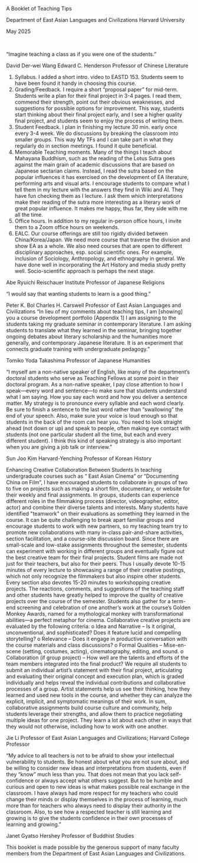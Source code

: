 






















A Booklet of Teaching Tips


Department of East Asian Languages and Civilizations
Harvard University


May 2025



 


“Imagine teaching a class as if you were one of the students.”


 

David Der-wei Wang
Edward C. Henderson Professor of Chinese Literature

1.	Syllabus.  I added a short intro. video to EASTD 153.  Students seem to have been found it handy in choosing this course.
2.	Grading/Feedback. I require a short “proposal paper” for mid-term.  Students write a plan for their final project in 3-4 pages.  I read them, commend their strength, point out their obvious weaknesses, and suggestions for possible options for improvement.  This way, students start thinking about their final project early, and I see a higher quality final project, and students seem to enjoy the process of writing them.
3.	Student Feedback.  I plan in finishing my lecture 30 min. early once every 3-4 week.  We do discussions by breaking the classroom into smaller groups.  This way My TFs and I can take part in what they regularly do in section meetings.  I found it quite beneficial.
4.	Memorable Teaching moments.  Many of the things I teach about Mahayana Buddhism, such as the reading of the Lotus Sutra goes against the main grain of academic discussions that are based on Japanese sectarian claims.  Instead, I read the sutra based on the popular influences it has exercised on the development of EA literature, performing arts and visual arts.  I encourage students to compare what I tell them in my lecture with the answers they find in Wiki and AI.  They have fun checking them as I lecture.  I ask them which interpretations make their reading of the sutra more interesting as a literary work of great popular influence.  It makes me happy, thus far, they side with me all the time.
5.	Office hours.  In addition to my regular in-person office hours, I invite them to a Zoom office hours on weekends.
6.	EALC.  Our course offerings are still too rigidly divided between China/Korea/Japan.  We need more course that traverse the division and show EA as a whole.  We also need courses that are open to different disciplinary approaches, esp. social scientific ones.  For example, inclusion of Sociology, Anthropology, and ethnography in general.  We have done well in incorporating the Art History and media study pretty well.  Socio-scientific approach is perhaps the next stage.



 

Abe Ryuichi
Reischauer Institute Professor of Japanese Religions



“I would say that wanting students to learn is a good thing.”



 

Peter K. Bol
Charles H. Carswell Professor of East Asian Languages and Civilizations
“In lieu of my comments about teaching tips, I am [showing] you a course development portfolio [Appendix 1] I am assigning to the students taking my graduate seminar in contemporary literature.  I am asking students to translate what they learned in the seminar, bringing together ongoing debates about literary scholarship and the humanities more generally, and contemporary Japanese literature.  It is an experiment that connects graduate training with undergraduate pedagogy.”


 
Tomiko Yoda
Takashima Professor of Japanese Humanities

“I myself am a non-native speaker of English, like many of the department’s doctoral students who serve as Teaching Fellows at some point in their doctoral program. As a non-native speaker, I pay close attention to how I speak—every word and sentence—to make sure that students understand what I am saying. How you say each word and how you deliver a sentence matter. My strategy is to pronounce every syllable and each word clearly. Be sure to finish a sentence to the last word rather than “swallowing” the end of your speech. Also, make sure your voice is loud enough so that students in the back of the room can hear you. You need to look straight  ahead (not down or up) and speak to people, often making eye contact with students (not one particular student all the time, but each and every different student). I think this kind of speaking strategy is also important when you are giving a job talk or interview.”


 

Sun Joo Kim
Harvard-Yenching Professor of Korean History
 



Enhancing Creative Collaboration Between Students
In teaching undergraduate courses such as “ East Asian Cinema” or “Documenting China on Film”, I have encouraged students to collaborate in groups of two to five on projects such as making a short film, documentary, or website for their weekly and final assignments. In groups, students can experience different roles in the filmmaking process (director, videographer, editor, actor) and combine their diverse talents and interests. Many students have identified "teamwork" on their evaluations as something they learned in the course.
It can be quite challenging to break apart familiar groups and encourage students to work with new partners, so my teaching team try to promote new collaborations with many in-class pair-and-share activities, section facilitation, and a course-site discussion board.  Since there are small-scale and low-stake assignments throughout the semester, students can experiment with working in different groups and eventually figure out the best creative team for their final projects. 
Student films are made not just for their teachers, but also for their peers.  Thus I usually devote 10-15 minutes of every lecture to showcasing a range of their creative postings, which not only recognize the filmmakers but also inspire other students. Every section also devotes 15-20 minutes to workshopping creative projects. The reactions, comments, and suggestions of the teaching staff and other students have greatly helped to improve the quality of creative projects over the course of the semester.  Students also gather for a term-end screening and celebration of one another’s work at the course’s Golden Monkey Awards, named for a mythological monkey with transformational abilities—a perfect metaphor for cinema.
Collaborative creative projects are evaluated by the following criteria:
o	Idea and Narrative – Is it original, unconventional, and sophisticated? Does it feature lucid and compelling storytelling?
o	Relevance – Does it engage in productive conversation with the course materials and class discussions?
o	Formal Qualities – Mise-en-scene (setting, costumes, acting), cinematography, editing, and sound.
o	Collaboration (if group project) – How well are the talents and efforts of the team members integrated into the final product?
 We require all students to submit an individual artist’s statement with their final project, articulating and evaluating their original concept and execution plan, which is graded individually and helps reveal the individual contributions and collaborative processes of a group. Artist statements help us see their thinking, how they learned and used new tools in the course, and whether they can analyze the explicit, implicit, and symptomatic meanings of their work.
In sum, collaborative assignments build course culture and community, help students leverage their strengths, and allow them to practice negotiating multiple ideas for one project.  They learn a lot about each other in ways that they would not otherwise, including how to work with one another. 



 
Jie Li
Professor of East Asian Languages and Civilizations; Harvard College Professor


“My advice to all teachers is not to be afraid to show your intellectual vulnerability to students. Be honest about what you are not sure about, and be willing to consider new ideas and interpretations from students, even if they “know” much less than you.  That does not mean that you lack self-confidence or always accept what others suggest. But to be humble and curious and open to new ideas is what makes possible real exchange in the classroom. I have always had more respect for my teachers who could change their minds or display themselves in the process of learning, much more than for teachers who always need to display their authority in the classroom. Also, to see how a respected teacher is still learning and growing is to give the students confidence in their own processes of learning and growing.”


 
Janet Gyatso
Hershey Professor of Buddhist Studies


This booklet is made possible by the generous support of many faculty members from the Department of East Asian Languages and Civilizations. 
